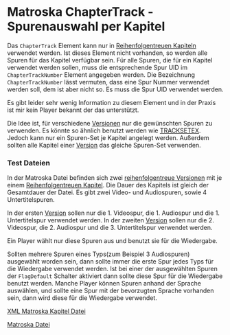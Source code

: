 # Matroska ChapterTrack - Spurenauswahl per Kapitel
Das `ChapterTrack` Element kann nur in [Reihenfolgentreuen Kapiteln](OrderedChapters_ger.md) verwendet werden. Ist dieses Element nicht vorhanden, so werden alle Spuren für das Kapitel verfügbar sein. Für alle Spuren, die für ein Kapitel verwendet werden sollen, muss die entsprechende Spur UID im `ChapterTrackNumber` Element angegeben werden. Die Bezeichnung `ChapterTrackNumber` lässt vermuten, dass eine Spur Nummer verwendet werden soll, dem ist aber nicht so. Es muss die Spur UID verwendet werden.

Es gibt leider sehr wenig Information zu diesem Element und in der Praxis ist mir kein Player bekannt der das unterstützt.

Die Idee ist, für verschiedene [Versionen](EditionEntry_ger.md) nur die gewünschten Spuren zu verwenden. Es könnte so ähnlich benutzt werden wie [TRACKSETEX](TRACKSETEX_ger.md). Jedoch kann nur ein Spuren-Set je Kapitel angelegt werden. Außerdem sollten alle Kapitel einer [Version](EditionEntry_ger.md) das gleiche Spuren-Set verwenden.

### Test Dateien
In der Matroska Datei befinden sich zwei [reihenfolgentreue Versionen](EditionEntry_ger.md) mit je einem [Reihenfolgentreuen Kapitel](OrderedChapters_ger.md). Die Dauer des Kapitels ist gleich der Gesamtdauer der Datei. Es gibt zwei Video- und Audiospuren, sowie 4 Untertitelspuren.

In der ersten [Version](EditionEntry_ger.md) sollen nur die 1. Videospur, die 1. Audiospur und die 1. Untertitelspur verwendet werden. In der zweiten [Version](EditionEntry_ger.md) sollen nur die 2. Videospur, die 2. Audiospur und die 3. Untertitelspur verwendet werden.

Ein Player wählt nur diese Spuren aus und benutzt sie für die Wiedergabe.

Sollten mehrere Spuren eines Typs(zum Beispiel 3 Audiospuren) ausgewählt worden sein, dann sollte immer die erste Spur jedes Typs für die Wiedergabe verwendet werden. Ist bei einer der ausgewählten Spuren der `FlagDefault` Schalter aktiviert dann sollte diese Spur für die Wiedergabe benutzt werden. Manche Player können Spuren anhand der Sprache auswählen, und sollte eine Spur mit der bevorzugten Sprache vorhanden sein, dann wird diese für die Wiedergabe verwendet.

[XML Matroska Kapitel Datei](/files/ChapterTrack/ChapterTrack.xml)

[Matroska Datei](/files/ChapterTrack/ChapterTrack.mkv)